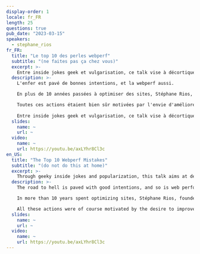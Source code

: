 ```yaml
---
display-order: 1
locale: fr_FR
length: 25
questions: true
pub_date: "2023-03-15"
speakers:
  - stephane_rios
fr_FR:
  title: "Le top 10 des perles webperf"
  subtitle: "(ne faites pas ça chez vous)"
  excerpt: >-
    Entre inside jokes geek et vulgarisation, ce talk vise à décortiquer des erreurs fréquentes tout en apportant des solutions pour les éviter.
  description: >-
    L'enfer est pavé de bonnes intentions, et la webperf aussi.

    En plus de 10 années passées à optimiser des sites, Stéphane Rios, fondateur et CEO de Fasterize, en a vu passer des vertes et des pas mûres. Et comme ça n'arrive pas qu'aux autres, il témoigne à propos des chausse-trapes dans lesquels bien des sites sont tombés et tombent encore : images, lazyload, sprites, defer, preload / preconnect, inlining, etc ... tout y passe !

    Toutes ces actions étaient bien sûr motivées par l'envie d'améliorer les perfs, mais les choses ne se sont pas passées comme prévu. Bref, appliquer les bonnes pratiques bêtement ne suffit pas, il faut une véritable intelligence (pas artificielle) pour optimiser un site.
    
    Entre inside jokes geek et vulgarisation, ce talk vise à décortiquer des erreurs fréquentes tout en apportant des solutions pour les éviter.
  slides:
    name: ~
    url: ~
  video:
    name: ~
    url: https://youtu.be/axLYhr8Cl3c
en_US:
  title: "The Top 10 Webperf Mistakes"
  subtitle: "(do not do this at home)"
  excerpt: >-
    Through geeky inside jokes and popularization, this talk aims at deconstructing frequent mistakes while bringing solutions to avoid them.
  description: >-
    The road to hell is paved with good intentions, and so is web performance.

    In more than 10 years spent optimizing sites, Stéphane Rios, founder and CEO of Fasterize, has seen a lot. And as it doesn't only happen to others, he testifies about the pitfalls in which many sites have fallen and still fall: images, lazyload, sprites, defer, preload / preconnect, inlining, etc. ... everything goes!

    All these actions were of course motivated by the desire to improve performance, but things did not go as planned. In short, applying good practices stupidly is not enough, you need a real intelligence (not artificial) to optimize a site.
  slides:
    name: ~
    url: ~
  video:
    name: ~
    url: https://youtu.be/axLYhr8Cl3c
---
```

